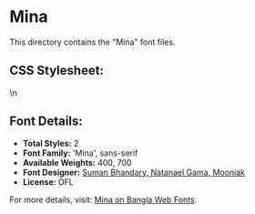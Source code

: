 # Mina

This directory contains the "Mina" font files.

## CSS Stylesheet:

\n

## Font Details:
- **Total Styles:** 2
- **Font Family:** 'Mina', sans-serif
- **Available Weights:** 400, 700
- **Font Designer:** [Suman Bhandary, Natanael Gama, Mooniak](https://github.com/suman51284)
- **License:** OFL

For more details, visit: [Mina on Bangla Web Fonts](https://banglawebfonts.pages.dev/mina/#about).